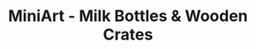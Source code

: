 ---
layout: product
title: "MiniArt - Milk Bottles & Wooden Crates"
price: "1950" 
desc: "N/A"
img_path: "/assets/img/MI35573.webp"
brand: "N/A"
available: false
special_offer: false
new: false
soon: false
cat: "010000"
subcat: "010100"
subsubcat: "0N/A"
sifra: "MI35573"
popular: false
---